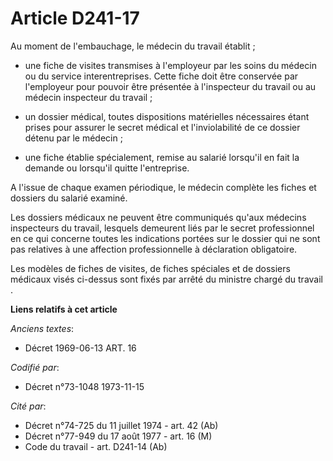 # Article D241-17

Au moment de l'embauchage, le médecin du travail établit ;

- une fiche de visites transmises à l'employeur par les soins du médecin ou du service interentreprises. Cette fiche doit
être conservée par l'employeur pour pouvoir être présentée à l'inspecteur du travail ou au médecin inspecteur du travail ;

- un dossier médical, toutes dispositions matérielles nécessaires étant prises pour assurer le secret médical et
l'inviolabilité de ce dossier détenu par le médecin ;

- une fiche établie spécialement, remise au salarié lorsqu'il en fait la demande ou lorsqu'il quitte l'entreprise.

A l'issue de chaque examen périodique, le médecin complète les fiches et dossiers du salarié examiné.

Les dossiers médicaux ne peuvent être communiqués qu'aux médecins inspecteurs du travail, lesquels demeurent liés par le
secret professionnel en ce qui concerne toutes les indications portées sur le dossier qui ne sont pas relatives à une
affection professionnelle à déclaration obligatoire.

Les modèles de fiches de visites, de fiches spéciales et de dossiers médicaux visés ci-dessus sont fixés par arrêté du
ministre chargé du travail .

**Liens relatifs à cet article**

_Anciens textes_:

  - Décret  1969-06-13 ART. 16

_Codifié par_:

  - Décret n°73-1048 1973-11-15

_Cité par_:

  - Décret n°74-725 du 11 juillet 1974 - art. 42 (Ab)
  - Décret n°77-949 du 17 août 1977 - art. 16 (M)
  - Code du travail - art. D241-14 (Ab)
